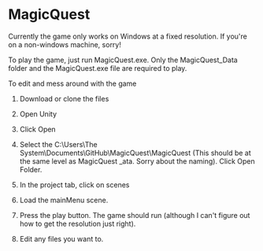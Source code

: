 # MagicQuest

Currently the game only works on Windows at a fixed resolution. If you're on a non-windows machine, sorry!

To play the game, just run MagicQuest.exe. Only the MagicQuest_Data folder and the MagicQuest.exe file are required to play. 

To edit and mess around with the game

1. Download or clone the files

2. Open Unity

3. Click Open

4. Select the C:\Users\The System\Documents\GitHub\MagicQuest\MagicQuest (This should be at the same level as MagicQuest _ata. Sorry about the naming). Click Open Folder.

5. In the project tab, click on scenes

6. Load the mainMenu scene.

7. Press the play button. The game should run (although I can't figure out how to get the resolution just right).

8. Edit any files you want to. 

